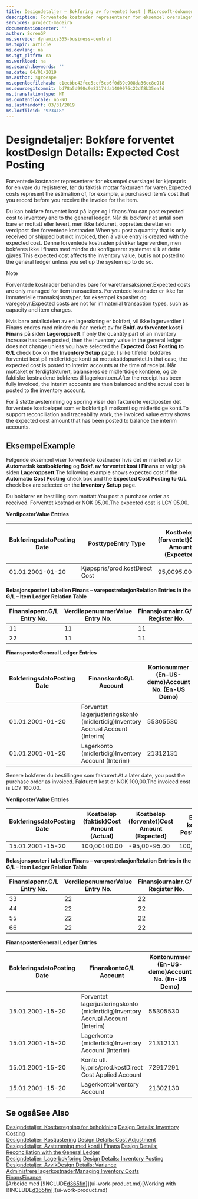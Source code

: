 ```yaml
---
title: Designdetaljer – Bokføring av forventet kost | Microsoft-dokumentasjon
description: Forventede kostnader representerer for eksempel overslaget for kjøpspris for en vare du registrerer, før du faktisk mottar fakturaen for varen.
services: project-madeira
documentationcenter: ''
author: SorenGP
ms.service: dynamics365-business-central
ms.topic: article
ms.devlang: na
ms.tgt_pltfrm: na
ms.workload: na
ms.search.keywords: ''
ms.date: 04/01/2019
ms.author: sgroespe
ms.openlocfilehash: c1ecbbc42fcc5ccf5cb6f0d39c908da36cc8c918
ms.sourcegitcommit: bd78a5d990c9e83174da1409076c22df8b35eafd
ms.translationtype: HT
ms.contentlocale: nb-NO
ms.lasthandoff: 03/31/2019
ms.locfileid: "923418"
---
```

# <a name="design-details-expected-cost-posting"></a><span data-ttu-id="56501-103">Designdetaljer: Bokføre forventet kost</span><span class="sxs-lookup"><span data-stu-id="56501-103">Design Details: Expected Cost Posting</span></span>
<span data-ttu-id="56501-104">Forventede kostnader representerer for eksempel overslaget for kjøpspris for en vare du registrerer, før du faktisk mottar fakturaen for varen.</span><span class="sxs-lookup"><span data-stu-id="56501-104">Expected costs represent the estimation of, for example, a purchased item’s cost that you record before you receive the invoice for the item.</span></span>  

 <span data-ttu-id="56501-105">Du kan bokføre forventet kost på lager og i finans.</span><span class="sxs-lookup"><span data-stu-id="56501-105">You can post expected cost to inventory and to the general ledger.</span></span> <span data-ttu-id="56501-106">Når du bokfører et antall som bare er mottatt eller levert, men ikke fakturert, opprettes deretter en verdipost den forventede kostnaden.</span><span class="sxs-lookup"><span data-stu-id="56501-106">When you post a quantity that is only received or shipped but not invoiced, then a value entry is created with the expected cost.</span></span> <span data-ttu-id="56501-107">Denne forventede kostnaden påvirker lagerverdien, men bokføres ikke i finans med mindre du konfigurerer systemet slik at dette gjøres.</span><span class="sxs-lookup"><span data-stu-id="56501-107">This expected cost affects the inventory value, but is not posted to the general ledger unless you set up the system up to do so.</span></span>  

> [!NOTE]  
>  <span data-ttu-id="56501-108">Forventede kostnader behandles bare for varetransaksjoner.</span><span class="sxs-lookup"><span data-stu-id="56501-108">Expected costs are only managed for item transactions.</span></span> <span data-ttu-id="56501-109">Forventede kostnader er ikke for immaterielle transaksjonstyper, for eksempel kapasitet og varegebyr.</span><span class="sxs-lookup"><span data-stu-id="56501-109">Expected costs are not for immaterial transaction types, such as capacity and item charges.</span></span>  

 <span data-ttu-id="56501-110">Hvis bare antallsdelen av en lagerøkning er bokført, vil ikke lagerverdien i Finans endres med mindre du har merket av for **Bokf. av forventet kost i Finans** på siden **Lageroppsett**.</span><span class="sxs-lookup"><span data-stu-id="56501-110">If only the quantity part of an inventory increase has been posted, then the inventory value in the general ledger does not change unless you have selected the **Expected Cost Posting to G/L** check box on the **Inventory Setup** page.</span></span> <span data-ttu-id="56501-111">I slike tilfeller bokføres forventet kost på midlertidige konti på mottakstidspunktet.</span><span class="sxs-lookup"><span data-stu-id="56501-111">In that case, the expected cost is posted to interim accounts at the time of receipt.</span></span> <span data-ttu-id="56501-112">Når mottaket er ferdigfakturert, balanseres de midlertidige kontiene, og de faktiske kostnadene bokføres til lagerkontoen.</span><span class="sxs-lookup"><span data-stu-id="56501-112">After the receipt has been fully invoiced, the interim accounts are then balanced and the actual cost is posted to the inventory account.</span></span>  

 <span data-ttu-id="56501-113">For å støtte avstemming og sporing viser den fakturerte verdiposten det forventede kostbeløpet som er bokført på motkonti og midlertidige konti.</span><span class="sxs-lookup"><span data-stu-id="56501-113">To support reconciliation and traceability work, the invoiced value entry shows the expected cost amount that has been posted to balance the interim accounts.</span></span>  

## <a name="example"></a><span data-ttu-id="56501-114">Eksempel</span><span class="sxs-lookup"><span data-stu-id="56501-114">Example</span></span>  
 <span data-ttu-id="56501-115">Følgende eksempel viser forventede kostnader hvis det er merket av for **Automatisk kostbokføring** og **Bokf. av forventet kost i Finans** er valgt på siden **Lageroppsett**.</span><span class="sxs-lookup"><span data-stu-id="56501-115">The following example shows expected cost if the **Automatic Cost Posting** check box and the **Expected Cost Posting to G/L** check box are selected on the **Inventory Setup** page.</span></span>  

 <span data-ttu-id="56501-116">Du bokfører en bestilling som mottatt.</span><span class="sxs-lookup"><span data-stu-id="56501-116">You post a purchase order as received.</span></span> <span data-ttu-id="56501-117">Forventet kostnad er NOK 95,00.</span><span class="sxs-lookup"><span data-stu-id="56501-117">The expected cost is LCY 95.00.</span></span>  

 <span data-ttu-id="56501-118">**Verdiposter**</span><span class="sxs-lookup"><span data-stu-id="56501-118">**Value Entries**</span></span>  

|<span data-ttu-id="56501-119">Bokføringsdato</span><span class="sxs-lookup"><span data-stu-id="56501-119">Posting Date</span></span>|<span data-ttu-id="56501-120">Posttype</span><span class="sxs-lookup"><span data-stu-id="56501-120">Entry Type</span></span>|<span data-ttu-id="56501-121">Kostbeløp (forventet)</span><span class="sxs-lookup"><span data-stu-id="56501-121">Cost Amount (Expected)</span></span>|<span data-ttu-id="56501-122">Forventet kost bokført i Finans</span><span class="sxs-lookup"><span data-stu-id="56501-122">Expected Cost Posted to G/L</span></span>|<span data-ttu-id="56501-123">Forventet kostnad</span><span class="sxs-lookup"><span data-stu-id="56501-123">Expected Cost</span></span>|<span data-ttu-id="56501-124">Varepostnr.</span><span class="sxs-lookup"><span data-stu-id="56501-124">Item Ledger Entry No.</span></span>|<span data-ttu-id="56501-125">Løpenr.</span><span class="sxs-lookup"><span data-stu-id="56501-125">Entry No.</span></span>|  
|------------------|----------------|------------------------------|----------------------------------|-------------------|---------------------------|---------------|  
|<span data-ttu-id="56501-126">01.01.20</span><span class="sxs-lookup"><span data-stu-id="56501-126">01-01-20</span></span>|<span data-ttu-id="56501-127">Kjøpspris/prod.kost</span><span class="sxs-lookup"><span data-stu-id="56501-127">Direct Cost</span></span>|<span data-ttu-id="56501-128">95,00</span><span class="sxs-lookup"><span data-stu-id="56501-128">95.00</span></span>|<span data-ttu-id="56501-129">95,00</span><span class="sxs-lookup"><span data-stu-id="56501-129">95.00</span></span>|<span data-ttu-id="56501-130">Ja</span><span class="sxs-lookup"><span data-stu-id="56501-130">Yes</span></span>|<span data-ttu-id="56501-131">1</span><span class="sxs-lookup"><span data-stu-id="56501-131">1</span></span>|<span data-ttu-id="56501-132">1</span><span class="sxs-lookup"><span data-stu-id="56501-132">1</span></span>|  

 <span data-ttu-id="56501-133">**Relasjonsposter i tabellen Finans – varepostrelasjon**</span><span class="sxs-lookup"><span data-stu-id="56501-133">**Relation Entries in the G/L – Item Ledger Relation Table**</span></span>  

|<span data-ttu-id="56501-134">Finansløpenr.</span><span class="sxs-lookup"><span data-stu-id="56501-134">G/L Entry No.</span></span>|<span data-ttu-id="56501-135">Verdiløpenummer</span><span class="sxs-lookup"><span data-stu-id="56501-135">Value Entry No.</span></span>|<span data-ttu-id="56501-136">Finansjournalnr.</span><span class="sxs-lookup"><span data-stu-id="56501-136">G/L Register No.</span></span>|  
|--------------------|---------------------|-----------------------|  
|<span data-ttu-id="56501-137">1</span><span class="sxs-lookup"><span data-stu-id="56501-137">1</span></span>|<span data-ttu-id="56501-138">1</span><span class="sxs-lookup"><span data-stu-id="56501-138">1</span></span>|<span data-ttu-id="56501-139">1</span><span class="sxs-lookup"><span data-stu-id="56501-139">1</span></span>|  
|<span data-ttu-id="56501-140">2</span><span class="sxs-lookup"><span data-stu-id="56501-140">2</span></span>|<span data-ttu-id="56501-141">1</span><span class="sxs-lookup"><span data-stu-id="56501-141">1</span></span>|<span data-ttu-id="56501-142">1</span><span class="sxs-lookup"><span data-stu-id="56501-142">1</span></span>|  

 <span data-ttu-id="56501-143">**Finansposter**</span><span class="sxs-lookup"><span data-stu-id="56501-143">**General Ledger Entries**</span></span>  

|<span data-ttu-id="56501-144">Bokføringsdato</span><span class="sxs-lookup"><span data-stu-id="56501-144">Posting Date</span></span>|<span data-ttu-id="56501-145">Finanskonto</span><span class="sxs-lookup"><span data-stu-id="56501-145">G/L Account</span></span>|<span data-ttu-id="56501-146">Kontonummer (En-US-demo)</span><span class="sxs-lookup"><span data-stu-id="56501-146">Account No. (En-US Demo)</span></span>|<span data-ttu-id="56501-147">Beløp</span><span class="sxs-lookup"><span data-stu-id="56501-147">Amount</span></span>|<span data-ttu-id="56501-148">Løpenr.</span><span class="sxs-lookup"><span data-stu-id="56501-148">Entry No.</span></span>|  
|------------------|------------------|---------------------------------|------------|---------------|  
|<span data-ttu-id="56501-149">01.01.20</span><span class="sxs-lookup"><span data-stu-id="56501-149">01-01-20</span></span>|<span data-ttu-id="56501-150">Forventet lagerjusteringskonto (midlertidig)</span><span class="sxs-lookup"><span data-stu-id="56501-150">Inventory Accrual Account (Interim)</span></span>|<span data-ttu-id="56501-151">5530</span><span class="sxs-lookup"><span data-stu-id="56501-151">5530</span></span>|<span data-ttu-id="56501-152">-95,00</span><span class="sxs-lookup"><span data-stu-id="56501-152">-95.00</span></span>|<span data-ttu-id="56501-153">2</span><span class="sxs-lookup"><span data-stu-id="56501-153">2</span></span>|  
|<span data-ttu-id="56501-154">01.01.20</span><span class="sxs-lookup"><span data-stu-id="56501-154">01-01-20</span></span>|<span data-ttu-id="56501-155">Lagerkonto (midlertidig)</span><span class="sxs-lookup"><span data-stu-id="56501-155">Inventory Account (Interim)</span></span>|<span data-ttu-id="56501-156">2131</span><span class="sxs-lookup"><span data-stu-id="56501-156">2131</span></span>|<span data-ttu-id="56501-157">95,00</span><span class="sxs-lookup"><span data-stu-id="56501-157">95.00</span></span>|<span data-ttu-id="56501-158">1</span><span class="sxs-lookup"><span data-stu-id="56501-158">1</span></span>|  

 <span data-ttu-id="56501-159">Senere bokfører du bestillingen som fakturert.</span><span class="sxs-lookup"><span data-stu-id="56501-159">At a later date, you post the purchase order as invoiced.</span></span> <span data-ttu-id="56501-160">Fakturert kost er NOK 100,00.</span><span class="sxs-lookup"><span data-stu-id="56501-160">The invoiced cost is LCY 100.00.</span></span>  

 <span data-ttu-id="56501-161">**Verdiposter**</span><span class="sxs-lookup"><span data-stu-id="56501-161">**Value Entries**</span></span>  

|<span data-ttu-id="56501-162">Bokføringsdato</span><span class="sxs-lookup"><span data-stu-id="56501-162">Posting Date</span></span>|<span data-ttu-id="56501-163">Kostbeløp (faktisk)</span><span class="sxs-lookup"><span data-stu-id="56501-163">Cost Amount (Actual)</span></span>|<span data-ttu-id="56501-164">Kostbeløp (forventet)</span><span class="sxs-lookup"><span data-stu-id="56501-164">Cost Amount (Expected)</span></span>|<span data-ttu-id="56501-165">Bokført kost</span><span class="sxs-lookup"><span data-stu-id="56501-165">Cost Posted to G/L</span></span>|<span data-ttu-id="56501-166">Forventet kostnad</span><span class="sxs-lookup"><span data-stu-id="56501-166">Expected Cost</span></span>|<span data-ttu-id="56501-167">Varepostnr.</span><span class="sxs-lookup"><span data-stu-id="56501-167">Item Ledger Entry No.</span></span>|<span data-ttu-id="56501-168">Løpenr.</span><span class="sxs-lookup"><span data-stu-id="56501-168">Entry No.</span></span>|  
|------------------|----------------------------|------------------------------|-------------------------|-------------------|---------------------------|---------------|  
|<span data-ttu-id="56501-169">15.01.20</span><span class="sxs-lookup"><span data-stu-id="56501-169">01-15-20</span></span>|<span data-ttu-id="56501-170">100,00</span><span class="sxs-lookup"><span data-stu-id="56501-170">100.00</span></span>|<span data-ttu-id="56501-171">-95,00</span><span class="sxs-lookup"><span data-stu-id="56501-171">-95.00</span></span>|<span data-ttu-id="56501-172">100,00</span><span class="sxs-lookup"><span data-stu-id="56501-172">100.00</span></span>|<span data-ttu-id="56501-173">Nei</span><span class="sxs-lookup"><span data-stu-id="56501-173">No</span></span>|<span data-ttu-id="56501-174">1</span><span class="sxs-lookup"><span data-stu-id="56501-174">1</span></span>|<span data-ttu-id="56501-175">2</span><span class="sxs-lookup"><span data-stu-id="56501-175">2</span></span>|  

 <span data-ttu-id="56501-176">**Relasjonsposter i tabellen Finans – varepostrelasjon**</span><span class="sxs-lookup"><span data-stu-id="56501-176">**Relation Entries in the G/L – Item Ledger Relation Table**</span></span>  

|<span data-ttu-id="56501-177">Finansløpenr.</span><span class="sxs-lookup"><span data-stu-id="56501-177">G/L Entry No.</span></span>|<span data-ttu-id="56501-178">Verdiløpenummer</span><span class="sxs-lookup"><span data-stu-id="56501-178">Value Entry No.</span></span>|<span data-ttu-id="56501-179">Finansjournalnr.</span><span class="sxs-lookup"><span data-stu-id="56501-179">G/L Register No.</span></span>|  
|--------------------|---------------------|-----------------------|  
|<span data-ttu-id="56501-180">3</span><span class="sxs-lookup"><span data-stu-id="56501-180">3</span></span>|<span data-ttu-id="56501-181">2</span><span class="sxs-lookup"><span data-stu-id="56501-181">2</span></span>|<span data-ttu-id="56501-182">2</span><span class="sxs-lookup"><span data-stu-id="56501-182">2</span></span>|  
|<span data-ttu-id="56501-183">4</span><span class="sxs-lookup"><span data-stu-id="56501-183">4</span></span>|<span data-ttu-id="56501-184">2</span><span class="sxs-lookup"><span data-stu-id="56501-184">2</span></span>|<span data-ttu-id="56501-185">2</span><span class="sxs-lookup"><span data-stu-id="56501-185">2</span></span>|  
|<span data-ttu-id="56501-186">5</span><span class="sxs-lookup"><span data-stu-id="56501-186">5</span></span>|<span data-ttu-id="56501-187">2</span><span class="sxs-lookup"><span data-stu-id="56501-187">2</span></span>|<span data-ttu-id="56501-188">2</span><span class="sxs-lookup"><span data-stu-id="56501-188">2</span></span>|  
|<span data-ttu-id="56501-189">6</span><span class="sxs-lookup"><span data-stu-id="56501-189">6</span></span>|<span data-ttu-id="56501-190">2</span><span class="sxs-lookup"><span data-stu-id="56501-190">2</span></span>|<span data-ttu-id="56501-191">2</span><span class="sxs-lookup"><span data-stu-id="56501-191">2</span></span>|  

 <span data-ttu-id="56501-192">**Finansposter**</span><span class="sxs-lookup"><span data-stu-id="56501-192">**General Ledger Entries**</span></span>  

|<span data-ttu-id="56501-193">Bokføringsdato</span><span class="sxs-lookup"><span data-stu-id="56501-193">Posting Date</span></span>|<span data-ttu-id="56501-194">Finanskonto</span><span class="sxs-lookup"><span data-stu-id="56501-194">G/L Account</span></span>|<span data-ttu-id="56501-195">Kontonummer (En-US-demo)</span><span class="sxs-lookup"><span data-stu-id="56501-195">Account No. (En-US Demo)</span></span>|<span data-ttu-id="56501-196">Beløp</span><span class="sxs-lookup"><span data-stu-id="56501-196">Amount</span></span>|<span data-ttu-id="56501-197">Løpenr.</span><span class="sxs-lookup"><span data-stu-id="56501-197">Entry No.</span></span>|  
|------------------|------------------|---------------------------------|------------|---------------|  
|<span data-ttu-id="56501-198">15.01.20</span><span class="sxs-lookup"><span data-stu-id="56501-198">01-15-20</span></span>|<span data-ttu-id="56501-199">Forventet lagerjusteringskonto (midlertidig)</span><span class="sxs-lookup"><span data-stu-id="56501-199">Inventory Accrual Account (Interim)</span></span>|<span data-ttu-id="56501-200">5530</span><span class="sxs-lookup"><span data-stu-id="56501-200">5530</span></span>|<span data-ttu-id="56501-201">95,00</span><span class="sxs-lookup"><span data-stu-id="56501-201">95.00</span></span>|<span data-ttu-id="56501-202">4</span><span class="sxs-lookup"><span data-stu-id="56501-202">4</span></span>|  
|<span data-ttu-id="56501-203">15.01.20</span><span class="sxs-lookup"><span data-stu-id="56501-203">01-15-20</span></span>|<span data-ttu-id="56501-204">Lagerkonto (midlertidig)</span><span class="sxs-lookup"><span data-stu-id="56501-204">Inventory Account (Interim)</span></span>|<span data-ttu-id="56501-205">2131</span><span class="sxs-lookup"><span data-stu-id="56501-205">2131</span></span>|<span data-ttu-id="56501-206">-95,00</span><span class="sxs-lookup"><span data-stu-id="56501-206">-95.00</span></span>|<span data-ttu-id="56501-207">3</span><span class="sxs-lookup"><span data-stu-id="56501-207">3</span></span>|  
|<span data-ttu-id="56501-208">15.01.20</span><span class="sxs-lookup"><span data-stu-id="56501-208">01-15-20</span></span>|<span data-ttu-id="56501-209">Konto utl. kj.pris/prod.kost</span><span class="sxs-lookup"><span data-stu-id="56501-209">Direct Cost Applied Account</span></span>|<span data-ttu-id="56501-210">7291</span><span class="sxs-lookup"><span data-stu-id="56501-210">7291</span></span>|<span data-ttu-id="56501-211">-100</span><span class="sxs-lookup"><span data-stu-id="56501-211">-100</span></span>|<span data-ttu-id="56501-212">6</span><span class="sxs-lookup"><span data-stu-id="56501-212">6</span></span>|  
|<span data-ttu-id="56501-213">15.01.20</span><span class="sxs-lookup"><span data-stu-id="56501-213">01-15-20</span></span>|<span data-ttu-id="56501-214">Lagerkonto</span><span class="sxs-lookup"><span data-stu-id="56501-214">Inventory Account</span></span>|<span data-ttu-id="56501-215">2130</span><span class="sxs-lookup"><span data-stu-id="56501-215">2130</span></span>|<span data-ttu-id="56501-216">100</span><span class="sxs-lookup"><span data-stu-id="56501-216">100</span></span>|<span data-ttu-id="56501-217">5</span><span class="sxs-lookup"><span data-stu-id="56501-217">5</span></span>|  

## <a name="see-also"></a><span data-ttu-id="56501-218">Se også</span><span class="sxs-lookup"><span data-stu-id="56501-218">See Also</span></span>
 <span data-ttu-id="56501-219">[Designdetaljer: Kostberegning for beholdning](design-details-inventory-costing.md) </span><span class="sxs-lookup"><span data-stu-id="56501-219">[Design Details: Inventory Costing](design-details-inventory-costing.md) </span></span>  
 <span data-ttu-id="56501-220">[Designdetaljer: Kostjustering](design-details-cost-adjustment.md) </span><span class="sxs-lookup"><span data-stu-id="56501-220">[Design Details: Cost Adjustment](design-details-cost-adjustment.md) </span></span>  
 <span data-ttu-id="56501-221">[Designdetaljer: Avstemming med konti i Finans](design-details-reconciliation-with-the-general-ledger.md) </span><span class="sxs-lookup"><span data-stu-id="56501-221">[Design Details: Reconciliation with the General Ledger](design-details-reconciliation-with-the-general-ledger.md) </span></span>  
 <span data-ttu-id="56501-222">[Designdetaljer: Lagerbokføring](design-details-inventory-posting.md) </span><span class="sxs-lookup"><span data-stu-id="56501-222">[Design Details: Inventory Posting](design-details-inventory-posting.md) </span></span>  
 [<span data-ttu-id="56501-223">Designdetaljer: Avvik</span><span class="sxs-lookup"><span data-stu-id="56501-223">Design Details: Variance</span></span>](design-details-variance.md)  
 [<span data-ttu-id="56501-224">Administrere lagerkostnader</span><span class="sxs-lookup"><span data-stu-id="56501-224">Managing Inventory Costs</span></span>](finance-manage-inventory-costs.md)  
 [<span data-ttu-id="56501-225">Finans</span><span class="sxs-lookup"><span data-stu-id="56501-225">Finance</span></span>](finance.md)  
 <span data-ttu-id="56501-226">[Arbeide med [!INCLUDE[d365fin](includes/d365fin_md.md)]](ui-work-product.md)</span><span class="sxs-lookup"><span data-stu-id="56501-226">[Working with [!INCLUDE[d365fin](includes/d365fin_md.md)]](ui-work-product.md)</span></span>

